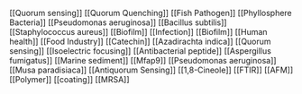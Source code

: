 [[Quorum sensing]]
[[Quorum Quenching]]
[[Fish Pathogen]]
[[Phyllosphere Bacteria]]
[[Pseudomonas aeruginosa]]
[[Bacillus subtilis]]
[[Staphylococcus aureus]]
[[Biofilm]]
[[Infection]]
[[Biofilm]]
[[Human health]]
[[Food Industry]]
[[Catechin]]
[[Azadirachta indica]]
[[Quorum sensing]]
[[Isoelectric focusing]]
[[Antibacterial peptide]]
[[Aspergillus fumigatus]]
[[Marine sediment]]
[[Mfap9]]
[[Pseudomonas aeruginosa]]
[[Musa paradisiaca]]
[[Antiquorum Sensing]]
[[1,8-Cineole]]
[[FTIR]]
[[AFM]]
[[Polymer]]
[[coating]]
[[MRSA]]
